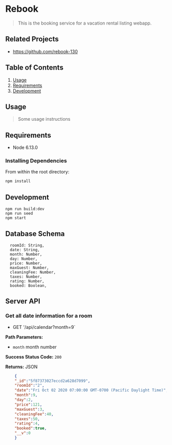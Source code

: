 # Rebook

>This is the booking service for a vacation rental listing webapp.

## Related Projects
  - https://github.com/rebook-130
## Table of Contents

1. [Usage](#Usage)
1. [Requirements](#requirements)
1. [Development](#development)

## Usage

> Some usage instructions

## Requirements

- Node 6.13.0

### Installing Dependencies

From within the root directory:

```sh
npm install
```

## Development
```
npm run build:dev
npm run seed
npm start
```
## Database Schema
```
  roomId: String,
  date: String,
  month: Number,
  day: Number,
  price: Number,
  maxGuest: Number,
  cleaningFee: Number,
  taxes: Number,
  rating: Number,
  booked: Boolean,
```
## Server API

### Get all date information for a room
  * GET '/api/calendar?month=9`

**Path Parameters:**
  * `month` month number

**Success Status Code:** `200`

**Returns:** JSON

```json
    {
    "_id":"5f87373027eccd2a628d7099",
    "roomId":"2",
    "date":"Fri Oct 02 2020 07:00:00 GMT-0700 (Pacific Daylight Time)",
    "month":9,
    "day":2,
    "price":121,
    "maxGuest":3,
    "cleaningFee":40,
    "taxes":50,
    "rating":4,
    "booked":true,
    "__v":0
    }
```
